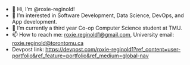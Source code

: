 - 👋 Hi, I’m @roxie-reginold!
- 👀 I’m interested in Software Development, Data Science, DevOps, and App development.
- 🌱 I’m currently a third year Co-op Computer Science student at TMU.
- 📫 How to reach me: roxie.reginold1@gmail.com, University email: roxie.reginold@torontomu.ca
- Devpost link: https://devpost.com/roxie-reginold1?ref_content=user-portfolio&ref_feature=portfolio&ref_medium=global-nav

<!---
roxie-reginold/roxie-reginold is a ✨ special ✨ repository because its `README.md` (this file) appears on your GitHub profile.
You can click the Preview link to take a look at your changes.
--->

